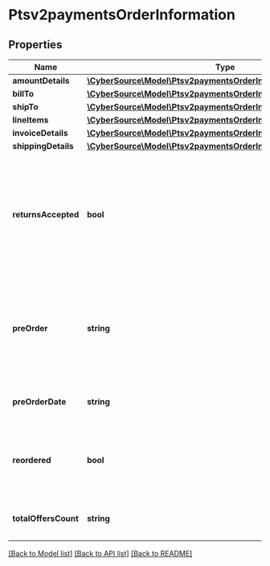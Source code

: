 # Ptsv2paymentsOrderInformation

## Properties
Name | Type | Description | Notes
------------ | ------------- | ------------- | -------------
**amountDetails** | [**\CyberSource\Model\Ptsv2paymentsOrderInformationAmountDetails**](Ptsv2paymentsOrderInformationAmountDetails.md) |  | [optional] 
**billTo** | [**\CyberSource\Model\Ptsv2paymentsOrderInformationBillTo**](Ptsv2paymentsOrderInformationBillTo.md) |  | [optional] 
**shipTo** | [**\CyberSource\Model\Ptsv2paymentsOrderInformationShipTo**](Ptsv2paymentsOrderInformationShipTo.md) |  | [optional] 
**lineItems** | [**\CyberSource\Model\Ptsv2paymentsOrderInformationLineItems[]**](Ptsv2paymentsOrderInformationLineItems.md) |  | [optional] 
**invoiceDetails** | [**\CyberSource\Model\Ptsv2paymentsOrderInformationInvoiceDetails**](Ptsv2paymentsOrderInformationInvoiceDetails.md) |  | [optional] 
**shippingDetails** | [**\CyberSource\Model\Ptsv2paymentsOrderInformationShippingDetails**](Ptsv2paymentsOrderInformationShippingDetails.md) |  | [optional] 
**returnsAccepted** | **bool** | This is only needed when you are requesting both payment and DM service at same time.  Boolean that indicates whether returns are accepted for this order. This field can contain one of the following values: - true: Returns are accepted for this order. - false: Returns are not accepted for this order. | [optional] 
**preOrder** | **string** | Indicates whether cardholder is placing an order with a future availability or release date. This field can contain one of these values: - MERCHANDISE_AVAILABLE: Merchandise available - FUTURE_AVAILABILITY: Future availability | [optional] 
**preOrderDate** | **string** | Expected date that a pre-ordered purchase will be available. Format: YYYYMMDD | [optional] 
**reordered** | **bool** | Indicates whether the cardholder is reordering previously purchased merchandise. This field can contain one of these values: - false: First time ordered - true: Reordered | [optional] 
**totalOffersCount** | **string** | Total number of articles/items in the order as a numeric decimal count. Possible values: 00 - 99 | [optional] 

[[Back to Model list]](../README.md#documentation-for-models) [[Back to API list]](../README.md#documentation-for-api-endpoints) [[Back to README]](../README.md)


